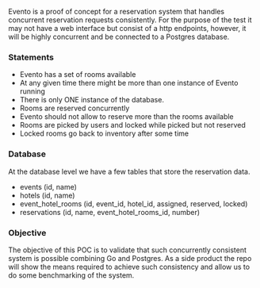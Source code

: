 Evento is a proof of concept for a reservation system that handles concurrent reservation requests consistently. For the purpose of the test it may not have a web interface but consist of a http endpoints, however, it will be highly concurrent and be connected to a Postgres database.

### Statements
- Evento has a set of rooms available
- At any given time there might be more than one instance of Evento running
- There is only ONE instance of the database.
- Rooms are reserved concurrently
- Evento should not allow to reserve more than the rooms available
- Rooms are picked by users and locked while picked but not reserved
- Locked rooms go back to inventory after some time

### Database
At the database level we have a few tables that store the reservation data.

- events (id, name)
- hotels (id, name)
- event_hotel_rooms (id, event_id, hotel_id, assigned, reserved, locked)
- reservations (id, name, event_hotel_rooms_id, number)

### Objective
The objective of this POC is to validate that such concurrently consistent system is possible combining Go and Postgres. As a side product the repo will show the means required to achieve such consistency and allow us to do some benchmarking of the system.
